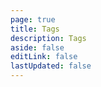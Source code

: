 ```yaml
---
page: true
title: Tags
description: Tags
aside: false
editLink: false
lastUpdated: false
---
```


<Tags/>
